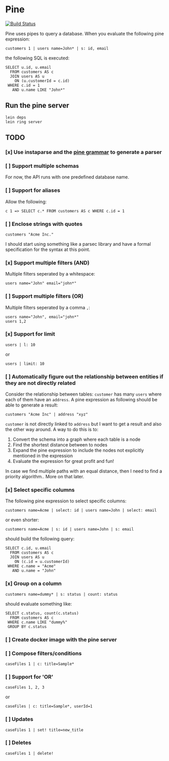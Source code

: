 # Pine

[![Build Status](https://travis-ci.org/ahmadnazir/pine.svg?branch=master)](https://travis-ci.org/ahmadnazir/pine)

Pine uses pipes to query a database. When you evaluate the following pine expression:

```
customers 1 | users name=John* | s: id, email
```

the following SQL is executed:

```
SELECT u.id, u.email
  FROM customers AS c
  JOIN users AS u
    ON (u.customerId = c.id)
 WHERE c.id = 1
   AND u.name LIKE "John*"
```

## Run the pine server

```
lein deps
lein ring server
```

## TODO

### [x] Use instaparse and the [pine grammar](src/pine/pine.bnf) to generate a parser

### [ ] Support multiple schemas
For now, the API runs with one predefined database name.

### [ ] Support for aliases

Allow the following:


```
c 1 => SELECT c.* FROM customers AS c WHERE c.id = 1

```

### [ ] Enclose strings with quotes
```
customers "Acme Inc."
```

I should start using something like a parsec library and have a formal specification for the syntax at this point.

### [x] Support multiple filters (AND)

Multiple filters seperated by a whitespace:

```
users name="John" email="john*"
```

### [ ] Support multiple filters (OR)

Multiple filters seperated by a comma `,`:

```
users name="John", email="john*"
users 1,2
```

### [x] Support for limit

```
users | l: 10
```

or

```
users | limit: 10
```

### [ ] Automatically figure out the relationship between entities if they are not directly related

Consider the relationship between tables: `customer` has many `users` where each
of them have an `address`. A pine expression as following should be able to
generate a result:

```
customers "Acme Inc" | address "xyz"
```

`customer` is not directly linked to `address` but I want to get a result and also the other way around. A way to do this is to:

1. Convert the schema into a graph where each table is a node
2. Find the shortest distance between to nodes
3. Expand the pine expression to include the nodes not explicitly mentioned in the expression
4. Evaluate the expression for great profit and fun!

In case we find multiple paths with an equal distance, then I need to find a priority algorithm.. More on that later.

### [x] Select specific columns

The following pine expression to select specific columns:
```
customers name=Acme | select: id | users name=John | select: email
```
or even shorter:
```
customers name=Acme | s: id | users name=John | s: email
```
should build the following query:

```
SELECT c.id, u.email
  FROM customers AS c
  JOIN users AS u
    ON (c.id = u.customerId)
 WHERE c.name = "Acme"
   AND u.name = "John"
```

### [x] Group on a column

```
customers name=dummy* | s: status | count: status
```

should evaluate something like:

```
SELECT c.status, count(c.status)
  FROM customers AS c
 WHERE c.name LIKE "dummy%"
 GROUP BY c.status
```

### [ ] Create docker image with the pine server

### [ ] Compose filters/conditions

```
caseFiles 1 | c: title=Sample*
```

### [ ] Support for 'OR'

```
caseFiles 1, 2, 3
```

or

```
caseFiles | c: title=Sample*, userId=1
```


### [ ] Updates

```
caseFiles 1 | set! title=new_title
```

### [ ] Deletes

```
caseFiles 1 | delete!
```
